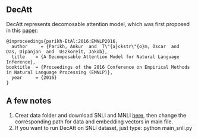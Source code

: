 ## DecAtt
DecAtt represents decomosable attention model, which was first proposed in this [paper](https://arxiv.org/pdf/1606.01933v1.pdf):
	
	@inproceedings{parikh-EtAl:2016:EMNLP2016,
	  author     = {Parikh, Ankur  and  T\"{a}ckstr\"{o}m, Oscar  and  Das, Dipanjan  and  Uszkoreit, Jakob},
  	  title    = {A Decomposable Attention Model for Natural Language Inference},
  	booktitle  = {Proceedings of the 2016 Conference on Empirical Methods in Natural Language Processing (EMNLP)},
  	  year     = {2016}
  	} 
  
## A few notes
1. Creat data folder and download SNLI and MNLI [here](https://drive.google.com/drive/folders/1h4PnoST3MdqEdRfRKpBe-JlxzKIYvv-F?usp=sharing), then change the corresponding path for data and embedding vectors in main file.
2. If you want to run DecAtt on SNLI dataset, just type: python main_snli.py
